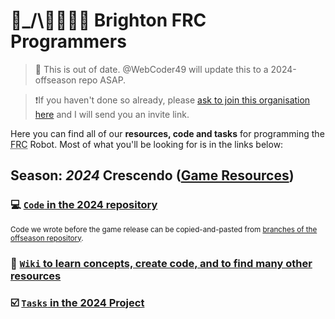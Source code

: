 # 🦾_/\\🧑‍💻👩‍💻 Brighton FRC Programmers
> 💢 This is out of date. @WebCoder49 will update this to a 2024-offseason repo ASAP.

> ❗If you haven't done so already, please [ask to join this organisation here](https://github.com/BrightonFRC/2024/wiki/Joining-on-GitHub) and I will send you an invite link.

Here you can find all of our **resources, code and tasks** for programming the <abbr title="First Robotics Competition">FRC</abbr> Robot. Most of what you'll be looking for is in the links below:
## Season: *2024* Crescendo ([Game Resources](https://www.firstinspires.org/resource-library/frc/competition-manual-qa-system))
### 💻 [`Code` in the 2024 repository](https://github.com/BrightonFRC/2024)
<sup>Code we wrote before the game release can be copied-and-pasted from [branches of the offseason repository](https://github.com/brightonfrc/2023-offseason/branches).</sup>
### 📖 [`Wiki` to learn concepts, create code, and to find many other resources](https://github.com/BrightonFRC/2024/wiki)
### ☑️ [`Tasks` in the 2024 Project](https://github.com/orgs/BrightonFRC/projects/2)
